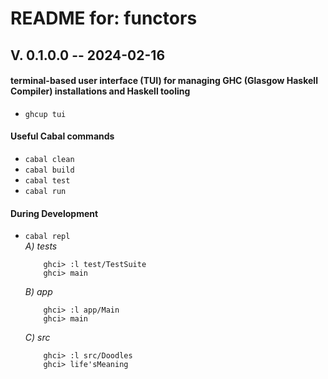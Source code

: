 # README for: functors

## V. 0.1.0.0 -- 2024-02-16

#### terminal-based user interface (TUI) for managing GHC (Glasgow Haskell Compiler) installations and Haskell tooling
* `ghcup tui`

#### Useful Cabal commands
* `cabal clean`
* `cabal build`
* `cabal test`
* `cabal run`

#### During Development
* `cabal repl`<br>
    _A) tests_
	```
		ghci> :l test/TestSuite
		ghci> main
	```
    _B) app_
	```
		ghci> :l app/Main
		ghci> main
	```
	_C) src_
	```
		ghci> :l src/Doodles
		ghci> life'sMeaning
	```

